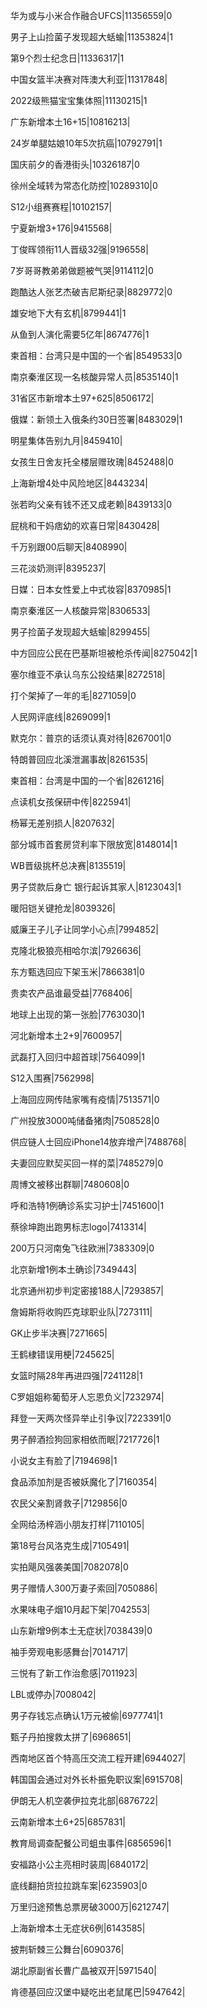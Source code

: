 华为或与小米合作融合UFCS|11356559|0

男子上山捡菌子发现超大蛞蝓|11353824|1

第9个烈士纪念日|11336317|1

中国女篮半决赛对阵澳大利亚|11317848|

2022级熊猫宝宝集体照|11130215|1

广东新增本土16+15|10816213|

24岁单腿姑娘10年5次抗癌|10792791|1

国庆前夕的香港街头|10326187|0

徐州全域转为常态化防控|10289310|0

S12小组赛赛程|10102157|

宁夏新增3+176|9415568|

丁俊晖领衔11人晋级32强|9196558|

7岁哥哥教弟弟做题被气哭|9114112|0

跑酷达人张艺杰破吉尼斯纪录|8829772|0

雄安地下大有玄机|8799441|1

从鱼到人演化需要5亿年|8674776|1

柬首相：台湾只是中国的一个省|8549533|0

南京秦淮区现一名核酸异常人员|8535140|1

31省区市新增本土97+625|8506172|

俄媒：新领土入俄条约30日签署|8483029|1

明星集体告别九月|8459410|

女孩生日舍友托全楼层赠玫瑰|8452488|0

上海新增4处中风险地区|8443234|

张若昀父亲有钱不还又成老赖|8439133|0

屁桃和干妈痞幼的欢喜日常|8430428|

千万别跟00后聊天|8408990|

三花淡奶测评|8395237|

日媒：日本女性爱上中式妆容|8370985|1

南京秦淮区一人核酸异常|8306533|

男子捡菌子发现超大蛞蝓|8299455|

中方回应公民在巴基斯坦被枪杀传闻|8275042|1

塞尔维亚不承认乌东公投结果|8272518|

打个架掉了一年的毛|8271059|0

人民网评底线|8269099|1

默克尔：普京的话须认真对待|8267001|0

特朗普回应北溪泄漏事故|8261535|

柬首相：台湾是中国的一个省|8261216|

点读机女孩保研中传|8225941|

杨幂无差别损人|8207632|

部分城市首套房贷利率下限放宽|8148014|1

WB晋级挑杯总决赛|8135519|

男子贷款后身亡 银行起诉其家人|8123043|1

暖阳铠关键抢龙|8039326|

威廉王子儿子让同学小心点|7994852|

克隆北极狼亮相哈尔滨|7926636|

东方甄选回应下架玉米|7866381|0

贵卖农产品谁最受益|7768406|

地球上出现的第一张脸|7763030|1

河北新增本土2+9|7600957|

武磊打入回归中超首球|7564099|1

S12入围赛|7562998|

上海回应网传陆家嘴有疫情|7513571|0

广州投放3000吨储备猪肉|7508528|0

供应链人士回应iPhone14放弃增产|7488768|

夫妻回应默契买回一样的菜|7485279|0

周博文被移出群聊|7480608|0

呼和浩特1例确诊系实习护士|7451600|1

蔡徐坤跑出跑男标志logo|7413314|

200万只河南兔飞往欧洲|7383309|0

北京新增1例本土确诊|7349443|

北京通州初步判定密接188人|7293857|

詹姆斯将收购匹克球职业队|7273111|

GK止步半决赛|7271665|

王鹤棣错误用梗|7245625|

女篮时隔28年再进四强|7241128|1

C罗姐姐称葡萄牙人忘恩负义|7232974|

拜登一天两次怪异举止引争议|7223391|0

男子醉酒捡狗回家相依而眠|7217726|1

小说女主有脸了|7194698|1

食品添加剂是否被妖魔化了|7160354|

农民父亲割肾救子|7129856|0

全网给汤梓涵小朋友打样|7110105|

第18号台风洛克生成|7105491|

实拍飓风强袭美国|7082078|0

男子赠情人300万妻子索回|7050886|

水果味电子烟10月起下架|7042553|

山东新增9例本土无症状|7038439|0

袖手旁观电影感舞台|7014717|

三悦有了新工作治愈感|7011923|

LBL或停办|7008042|

男子存钱忘点确认1万元被偷|6977741|1

甄子丹拍搜救太拼了|6968651|

西南地区首个特高压交流工程开建|6944027|

韩国国会通过对外长朴振免职议案|6915708|

伊朗无人机空袭伊拉克北部|6876722|

云南新增本土6+25|6857831|

教育局调查配餐公司蛆虫事件|6856596|1

安福路小公主亮相时装周|6840172|

底线翻拍货拉拉跳车案|6235903|0

万里归途预售总票房破3000万|6212747|

上海新增本土无症状6例|6143585|

披荆斩棘三公舞台|6090376|

湖北原副省长曹广晶被双开|5971540|

肯德基回应汉堡中疑吃出老鼠尾巴|5947642|

